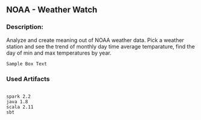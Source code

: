 ## NOAA - Weather Watch

### Description: 
Analyze and create meaning out of NOAA weather data.
Pick a weather station and see the trend of monthly day time average temparature, find the day of min and max temperatures by year.



``` Sample Box Text ```


### Used Artifacts

```

spark 2.2
java 1.8
scala 2.11
sbt

```

